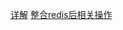 [详解](https://mp.weixin.qq.com/s?__biz=MzI4Njc5NjM1NQ==&mid=2247487254&idx=1&sn=528c7d5f071558962813d0f75113d18a&chksm=ebd6303adca1b92c2475b52ad1a674bc3b9a8d224b6e408515ddbfb3e91cd0ea2e817d52ad75&mpshare=1&scene=1&srcid=1227CC59fDH0J2XAqVEKmFw8#rd)
[整合redis后相关操作](https://www.jianshu.com/p/19e851a3edba)